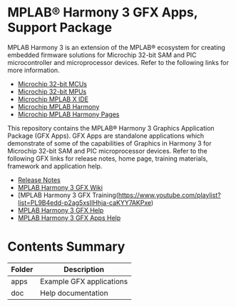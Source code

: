 # MPLAB® Harmony 3 GFX Apps, Support Package

MPLAB Harmony 3 is an extension of the MPLAB® ecosystem for creating
embedded firmware solutions for Microchip 32-bit SAM and PIC microcontroller
and microprocessor devices.  Refer to the following links for more information.
 - [Microchip 32-bit MCUs](https://www.microchip.com/design-centers/32-bit)
 - [Microchip 32-bit MPUs](https://www.microchip.com/design-centers/32-bit-mpus)
 - [Microchip MPLAB X IDE](https://www.microchip.com/mplab/mplab-x-ide)
 - [Microchip MPLAB Harmony](https://www.microchip.com/mplab/mplab-harmony)
 - [Microchip MPLAB Harmony Pages](https://microchip-mplab-harmony.github.io/)

This repository contains the MPLAB® Harmony 3 Graphics Application Package (GFX Apps). GFX Apps are standalone applications which demonstrate of some of the capabilities of Graphics in Harmony 3 for Microchip 32-bit SAM and PIC microprocessor devices.  Refer to
the following GFX links for release notes, home page, training materials, framework and application help.
 - [Release Notes](./release_notes.md)
 - [MPLAB Harmony 3 GFX Wiki](https://github.com/Microchip-MPLAB-Harmony/gfx/wiki)
 - [MPLAB Harmony 3 GFX Training(https://www.youtube.com/playlist?list=PL9B4edd-p2ag5xsIIHhja-caKYY7AKPxe)
 - [MPLAB Harmony 3 GFX Help](https://github.com/Microchip-MPLAB-Harmony/gfx/tree/master/doc)
 - [MPLAB Harmony 3 GFX Apps Help](https://github.com/Microchip-MPLAB-Harmony/gfx_apps/tree/master/doc)

# Contents Summary

| Folder     | Description                                  |
|------------|----------------------------------------------|
| apps       | Example GFX applications |
| doc        | Help documentation                   |

